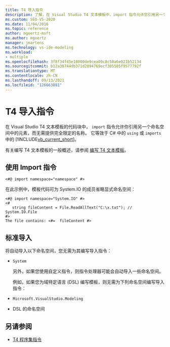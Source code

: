 ```yaml
---
title: T4 导入指令
description: 了解，在 Visual Studio T4 文本模板中，import 指令允许您引用另一个命名空间中的元素，而无需提供完全限定的名称。
ms.custom: SEO-VS-2020
ms.date: 11/04/2016
ms.topic: reference
author: mgoertz-msft
ms.author: mgoertz
manager: jmartens
ms.technology: vs-ide-modeling
ms.workload:
- multiple
ms.openlocfilehash: 3f8f34f45e18000de9cea09c8c58a6e021b52134
ms.sourcegitcommit: b12a38744db371d2894769ecf305585f9577792f
ms.translationtype: MT
ms.contentlocale: zh-CN
ms.lasthandoff: 09/13/2021
ms.locfileid: "126663881"
---
```

# <a name="t4-import-directive"></a>T4 导入指令

在 Visual Studio T4 文本模板的代码块中， `import` 指令允许你引用另一个命名空间中的元素，而无需提供完全限定的名称。 它等效于 C# 中的 `using` 或 `imports` 中的 [!INCLUDE[vb_current_short](../debugger/includes/vb_current_short_md.md)]。

有关编写 T4 文本模板的一般概述，请参阅 [编写 T4 文本模板](../modeling/writing-a-t4-text-template.md)。

## <a name="using-the-import-directive"></a>使用 Import 指令

```
<#@ import namespace="namespace" #>
```

 在此示例中，模板代码可为 System.IO 的成员省略显式命名空间：

```
<#@ import namespace="System.IO" #>
<#
   string fileContent = File.ReadAllText("C:\x.txt"); // System.IO.File
#>
The file contains: <#=  fileContent #>
```

## <a name="standard-imports"></a>标准导入
 将自动导入以下命名空间，您无需为其编写导入指令：

- `System`

  另外，如果您使用自定义指令，则指令处理器可能会自动导入一些命名空间。

  例如，如果您为域特定语言 (DSL) 编写模板，则无需为下列命名空间编写导入指令：

- `Microsoft.VisualStudio.Modeling`

- DSL 的命名空间

## <a name="see-also"></a>另请参阅

- [T4 程序集指令](../modeling/t4-assembly-directive.md)
